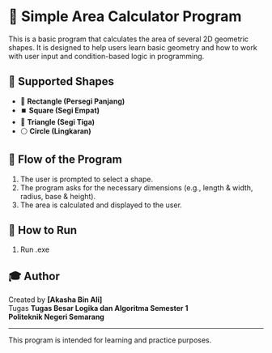 # 📐 Simple Area Calculator Program

This is a basic program that calculates the area of several 2D geometric shapes. It is designed to help users learn basic geometry and how to work with user input and condition-based logic in programming.

## 🧮 Supported Shapes

- 📏 **Rectangle (Persegi Panjang)**  
- ⏹️ **Square (Segi Empat)**  
- 🔺 **Triangle (Segi Tiga)**  
- ⚪ **Circle (Lingkaran)**  

## 🔁 Flow of the Program

1. The user is prompted to select a shape.
2. The program asks for the necessary dimensions (e.g., length & width, radius, base & height).
3. The area is calculated and displayed to the user.

## 🚀 How to Run

1. Run .exe

## 🎓 Author

Created by **[Akasha Bin Ali]**  
Tugas **Tugas Besar Logika dan Algoritma Semester 1**  
**Politeknik Negeri Semarang**

---

This program is intended for learning and practice purposes.
